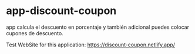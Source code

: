 # app-discount-coupon
app calcula el descuento en porcentaje y también adicional puedes colocar cupones de descuento.

Test WebSite for this application: https://discount-coupon.netlify.app/ 
